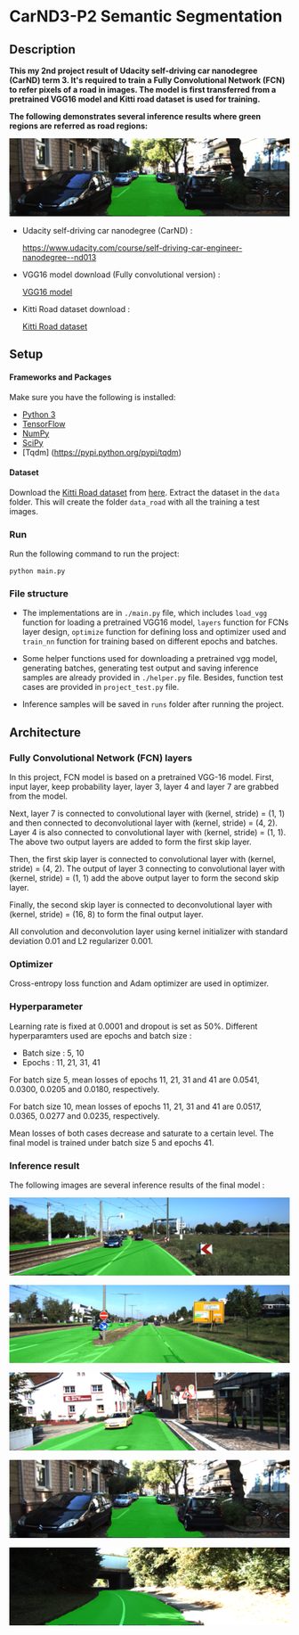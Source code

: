 # CarND3-P2 Semantic Segmentation

## Description

**This my 2nd project result of Udacity self-driving car nanodegree (CarND) term 3. It's required to train a Fully Convolutional Network (FCN) to refer pixels of a road in images. The model is first transferred from a pretrained VGG16 model and Kitti road dataset is used for training.**

**The following demonstrates several inference results where green regions are referred as road regions:** 
   
![alt text][image]

* Udacity self-driving car nanodegree (CarND) :

  https://www.udacity.com/course/self-driving-car-engineer-nanodegree--nd013
  
* VGG16 model download (Fully convolutional version) :

  [VGG16 model](https://s3-us-west-1.amazonaws.com/udacity-selfdrivingcar/vgg.zip)
  
* Kitti Road dataset download :

  [Kitti Road dataset](http://www.cvlibs.net/download.php?file=data_road.zip)

[//]: # (Image References)
[image]: ./images/image.gif
[image1]: ./images/1.png
[image2]: ./images/2.png
[image3]: ./images/3.png
[image4]: ./images/4.png
[image5]: ./images/5.png

## Setup
#### Frameworks and Packages
Make sure you have the following is installed:
 - [Python 3](https://www.python.org/)
 - [TensorFlow](https://www.tensorflow.org/)
 - [NumPy](http://www.numpy.org/)
 - [SciPy](https://www.scipy.org/)
 - [Tqdm] (https://pypi.python.org/pypi/tqdm) 
 
#### Dataset
Download the [Kitti Road dataset](http://www.cvlibs.net/datasets/kitti/eval_road.php) from [here](http://www.cvlibs.net/download.php?file=data_road.zip).  Extract the dataset in the `data` folder.  This will create the folder `data_road` with all the training a test images.

### Run
Run the following command to run the project:
```
python main.py
```

### File structure

* The implementations are in `./main.py` file, which includes  `load_vgg` function for loading a pretrained VGG16 model, `layers` function for FCNs layer design, `optimize` function for defining loss and optimizer used and `train_nn` function for training based on different epochs and batches.

* Some helper functions used for downloading a pretrained vgg model, generating batches, generating test output and saving inference samples are already provided in `./helper.py` file. Besides, function test cases are provided in `project_test.py` file.

* Inference samples will be saved in `runs` folder after running the project.

## Architecture
### Fully Convolutional Network (FCN) layers
In this project, FCN model is based on a pretrained VGG-16 model. First, input layer, keep probability layer, layer 3, layer 4 and layer 7 are grabbed from the model. 

Next, layer 7 is connected to convolutional layer with (kernel, stride) = (1, 1) and then connected to deconvolutional layer with (kernel, stride) = (4, 2). Layer 4 is also connected to convolutional layer with (kernel, stride) = (1, 1). The above two output layers are added to form the first skip layer.

Then, the first skip layer is connected to convolutional layer with (kernel, stride) = (4, 2). The output of layer 3 connecting to convolutional layer with (kernel, stride) = (1, 1) add the above output layer to form the second skip layer.

Finally, the second skip layer is connected to deconvolutional layer with (kernel, stride) = (16, 8) to form the final output layer.

All convolution and deconvolution layer using kernel initializer with standard deviation 0.01 and L2 regularizer 0.001.

### Optimizer

Cross-entropy loss function and Adam optimizer are used in optimizer.

### Hyperparameter 

Learning rate is fixed at 0.0001 and dropout is set as 50%. Different hyperparamters used are epochs and batch size :

* Batch size : 5, 10
* Epochs : 11, 21, 31, 41

For batch size 5, mean losses of epochs 11, 21, 31 and 41 are 
0.0541, 0.0300, 0.0205 and 0.0180, respectively.

For batch size 10, mean losses of epochs 11, 21, 31 and 41 are 
0.0517, 0.0365, 0.0277 and 0.0235, respectively.

Mean losses of both cases decrease and saturate to a certain level. The final model is trained under batch size 5 and epochs 41.

### Inference result

The following images are several inference results of the final model : 

![alt text][image1]

![alt text][image2]

![alt text][image3]

![alt text][image4]

![alt text][image5]




